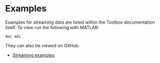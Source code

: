 
# Examples

Examples for streaming data are listed within the Toolbox documentation itself. To view run the following with MATLAB:

```
doc adi
```

They can also be viewed on GitHub:

 - [Streaming examples](https://github.com/analogdevicesinc/HighSpeedConverterToolbox/tree/master/hsx_examples)
